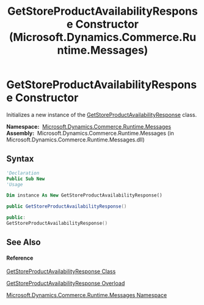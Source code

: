 ﻿---
title: GetStoreProductAvailabilityResponse Constructor  (Microsoft.Dynamics.Commerce.Runtime.Messages)
TOCTitle: GetStoreProductAvailabilityResponse Constructor
ms:assetid: M:Microsoft.Dynamics.Commerce.Runtime.Messages.GetStoreProductAvailabilityResponse.#ctor
ms:mtpsurl: https://technet.microsoft.com/en-us/library/microsoft.dynamics.commerce.runtime.messages.getstoreproductavailabilityresponse.getstoreproductavailabilityresponse(v=AX.60)
ms:contentKeyID: 49855939
ms.date: 05/18/2015
mtps_version: v=AX.60
dev_langs:
- vb
- csharp
- c++
---

# GetStoreProductAvailabilityResponse Constructor

Initializes a new instance of the [GetStoreProductAvailabilityResponse](getstoreproductavailabilityresponse-class-microsoft-dynamics-commerce-runtime-messages.md) class.

**Namespace:**  [Microsoft.Dynamics.Commerce.Runtime.Messages](microsoft-dynamics-commerce-runtime-messages-namespace.md)  
**Assembly:**  Microsoft.Dynamics.Commerce.Runtime.Messages (in Microsoft.Dynamics.Commerce.Runtime.Messages.dll)

## Syntax

``` vb
'Declaration
Public Sub New
'Usage

Dim instance As New GetStoreProductAvailabilityResponse()
```

``` csharp
public GetStoreProductAvailabilityResponse()
```

``` c++
public:
GetStoreProductAvailabilityResponse()
```

## See Also

#### Reference

[GetStoreProductAvailabilityResponse Class](getstoreproductavailabilityresponse-class-microsoft-dynamics-commerce-runtime-messages.md)

[GetStoreProductAvailabilityResponse Overload](getstoreproductavailabilityresponse-constructor-microsoft-dynamics-commerce-runtime-messages.md)

[Microsoft.Dynamics.Commerce.Runtime.Messages Namespace](microsoft-dynamics-commerce-runtime-messages-namespace.md)

